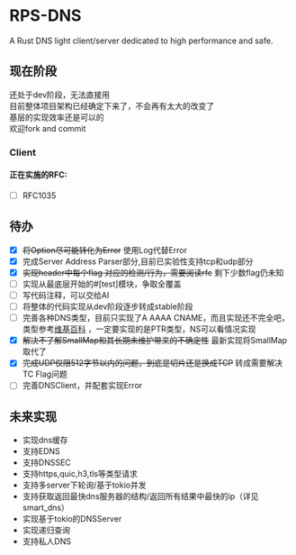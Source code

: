 # RPS-DNS
A Rust DNS light client/server dedicated to high performance and safe.

## 现在阶段
还处于dev阶段，无法直接用  
目前整体项目架构已经确定下来了，不会再有太大的改变了  
基层的实现效率还是可以的  
欢迎fork and commit  

### Client
#### 正在实施的RFC:
- [ ] RFC1035  

## 待办
- [x] ~~将Option尽可能转化为Error~~ 使用Log代替Error
- [x] 完成Server Address Parser部分,目前已实验性支持tcp和udp部分
- [x] ~~实现header中每个flag 对应的检测/行为，需要阅读rfc~~ 剩下少数flag仍未知
- [ ] 实现从最底层开始的#[test]模块，争取全覆盖
- [ ] 写代码注释，可以交给AI
- [ ] 将整体的代码实现从dev阶段逐步转成stable阶段
- [ ] 完善各种DNS类型，目前只实现了A AAAA CNAME，而且实现还不完全吧，类型参考[维基百科](https://en.wikipedia.org/wiki/List_of_DNS_record_types) ，一定要实现的是PTR类型，NS可以看情况实现
- [x] ~~解决不了解SmallMap和其长期未维护带来的不确定性~~ 最新实现将SmallMap取代了
- [x] ~~完成UDP仅限512字节以内的问题，到底是切片还是换成TCP~~ 转成需要解决TC Flag问题
- [ ] 完善DNSClient，并配套实现Error

## 未来实现
- 实现dns缓存
- 支持EDNS
- 支持DNSSEC
- 支持https,quic,h3,tls等类型请求
- 支持多server下轮询/基于tokio并发
- 支持获取返回最快dns服务器的结构/返回所有结果中最快的ip（详见smart_dns）
- 实现基于tokio的DNSServer
- 实现递归查询
- 支持私人DNS
